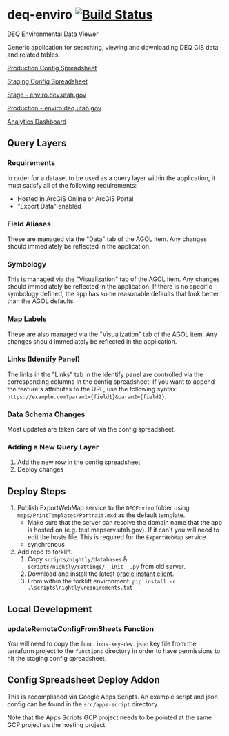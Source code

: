 # deq-enviro [![Build Status](https://travis-ci.org/agrc/deq-enviro.png?branch=master)](https://travis-ci.org/agrc/deq-enviro)

DEQ Environmental Data Viewer

Generic application for searching, viewing and downloading DEQ GIS data and related tables.

[Production Config Spreadsheet](https://docs.google.com/a/utah.gov/spreadsheet/ccc?key=0Aqee4VOgQcXcdG9DQzFEYld6UUtWRU1kNG5PMWVEY1E&usp=drive_web)

[Staging Config Spreadsheet](https://docs.google.com/a/utah.gov/spreadsheet/ccc?key=0Aqee4VOgQcXcdDBiTmo5X3pQdGdSYXYyNWZ1a2k0RVE#gid=0)

[Stage - enviro.dev.utah.gov](https://enviro.dev.utah.gov)

[Production - enviro.deq.utah.gov](https://enviro.deq.utah.gov)

[Analytics Dashboard](https://lookerstudio.google.com/reporting/87fdea59-ccfa-4ff7-b9d1-9bceabc3db1f/page/ZaM7C)

## Query Layers

### Requirements

In order for a dataset to be used as a query layer within the application, it must satisfy all of the following requirements:

- Hosted in ArcGIS Online or ArcGIS Portal
- "Export Data" enabled

### Field Aliases

These are managed via the "Data" tab of the AGOL item. Any changes should immediately be reflected in the application.

### Symbology

This is managed via the "Visualization" tab of the AGOL item. Any changes should immediately be reflected in the application. If there is no specific symbology defined, the app has some reasonable defaults that look better than the AGOL defaults.

### Map Labels

These are also managed via the "Visualization" tab of the AGOL item. Any changes should immediately be reflected in the application.

### Links (Identify Panel)

The links in the "Links" tab in the identify panel are controlled via the corresponding columns in the config spreadsheet. If you want to append the feature's attributes to the URL, use the following syntax: `https://example.com?param1={field1}&param2={field2}`.

### Data Schema Changes

Most updates are taken care of via the config spreadsheet.

### Adding a New Query Layer

1. Add the new row in the config spreadsheet
1. Deploy changes

## Deploy Steps

1. Publish ExportWebMap service to the `DEQEnviro` folder using `maps/PrintTemplates/Portrait.mxd` as the default template.
   - Make sure that the server can resolve the domain name that the app is hosted on (e.g. test.mapserv.utah.gov). If it can't you will need to edit the hosts file. This is required for the `ExportWebMap` service.
   - synchronous
1. Add repo to forklift.
   1. Copy `scripts/nightly/databases` & `scripts/nightly/settings/__init__.py` from old server.
   1. Download and install the latest [oracle instant client](https://www.oracle.com/database/technologies/instant-client/winx64-64-downloads.html).
   1. From within the forklift environment: `pip install -r .\scripts\nightly\requirements.txt`

## Local Development

### updateRemoteConfigFromSheets Function

You will need to copy the `functions-key-dev.json` key file from the terraform project to the `functions` directory in order to have permissions to hit the staging config spreadsheet.

## Config Spreadsheet Deploy Addon

This is accomplished via Google Apps Scripts. An example script and json config can be found in the `src/apps-script` directory.

Note that the Apps Scripts GCP project needs to be pointed at the same GCP project as the hosting project.

